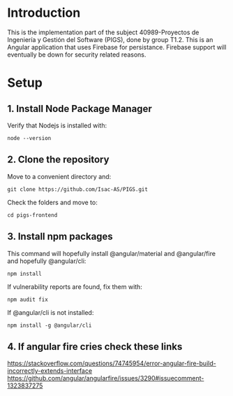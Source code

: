 # Introduction
This is the implementation part of the subject 40989-Proyectos de Ingeniería y Gestión del Software (PIGS), done by group T1.2. This is an Angular application that uses Firebase for persistance. Firebase support will eventually be down for security related reasons.
# Setup
## 1. Install Node Package Manager
Verify that Nodejs is installed with:

`node --version`

## 2. Clone the repository
Move to a convenient directory and:

`git clone https://github.com/Isac-AS/PIGS.git`

Check the folders and move to:

`cd pigs-frontend`


## 3. Install npm packages
This command will hopefully install @angular/material and @angular/fire and hopefully @angular/cli:

`npm install`

If vulnerability reports are found, fix them with:

`npm audit fix`

If @angular/cli is not installed: 

`npm install -g @angular/cli`

## 4. If angular fire cries check these links
https://stackoverflow.com/questions/74745954/error-angular-fire-build-incorrectly-extends-interface
https://github.com/angular/angularfire/issues/3290#issuecomment-1323837275